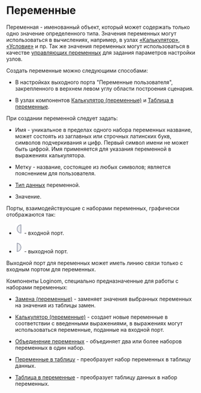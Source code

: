 # Переменные

Переменная - именованный объект, который может содержать только одно значение определенного типа. Значения переменных могут использоваться в вычислениях, например, в узлах [«Калькулятор»](../../processors/transformation/calc.md), [«Условие»](../../processors/control/condition.md) и пр. Так же значения переменных могут использоваться в качестве [управляющих переменных](./control_variables.md) для задания параметров настройки узлов.

Создать переменные можно следующими способами:

* В настройках выходного порта "Переменные пользователя", закрепленного в верхнем левом углу области построения сценария.

* В узлах компонентов [Калькулятор (переменные)](../../processors/variables/variables_calc.md) и [Таблица в переменные](../../processors/variables/table_variables.md).

При создании переменной следует задать:

* Имя - уникальное в пределах одного набора переменных название, может состоять из заглавных или строчных латинских букв, символов подчеркивания и цифр. Первый символ имени не может быть цифрой. Имя применяется для указания переменной в выражениях калькулятора.

* Метку - название, состоящее из любых символов; является пояснением для пользователя.

* [Тип данных](../../data/datatype.md) переменной.

* Значение.

 Порты, взаимодействующие с наборами переменных, графически отображаются так:

* ![](../../media/app/icons/ports/input_variable_inactive.svg) - входной порт.

* ![](../../media/app/icons/ports/output_variable_inactive.svg) - выходной порт.

Выходной порт для переменных может иметь линию связи только с входным портом для переменных.

Компоненты Loginom, специально предназначенные для работы с наборами переменных:

* [Замена (переменные)](../../processors/variables/variable_replace.md) - заменяет значения выбранных переменных на значения из таблицы замен.

* [Калькулятор (переменные)](../../processors/variables/variables_calc.md) - создает новые переменные в соответствии с введенными выражениями, в выражениях могут использоваться переменные, поданные на входной порт.

* [Объединение переменных](../../processors/variables/variables_union.md) - объединяет два или более наборов переменных в один набор.

* [Переменные в таблицу](../../processors/variables/variables_table.md) - преобразует набор переменных в таблицу данных.

* [Таблица в переменные](../../processors/variables/table_variables.md) - преобразует таблицу данных в набор переменных.
